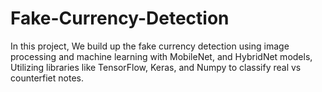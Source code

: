 # Fake-Currency-Detection
In this project, We build up the fake currency detection using image processing and machine learning with MobileNet, and HybridNet  models, Utilizing libraries like TensorFlow, Keras, and Numpy to classify real vs counterfiet notes.
